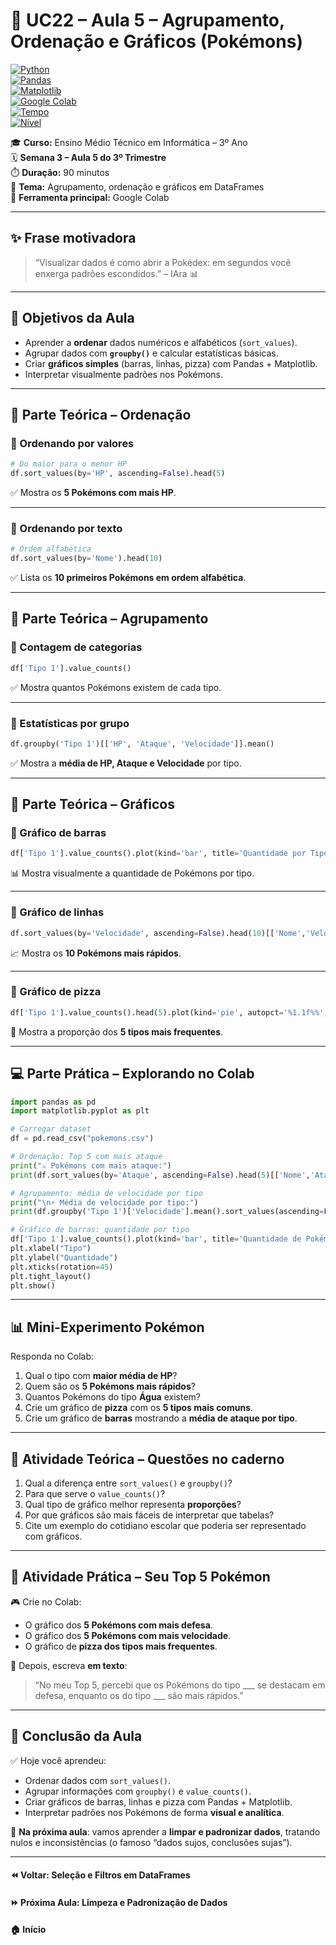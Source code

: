 # 📘 UC22 – Aula 5 – Agrupamento, Ordenação e Gráficos (Pokémons)  

[![Python](https://img.shields.io/badge/Python-3.11+-blue?logo=python&logoColor=white)](https://www.python.org/)  
[![Pandas](https://img.shields.io/badge/Pandas-Groupby-green?logo=pandas)](https://pandas.pydata.org/)  
[![Matplotlib](https://img.shields.io/badge/Matplotlib-Visualização-orange?logo=plotly)](https://matplotlib.org/)  
[![Google Colab](https://img.shields.io/badge/Google%20Colab-Notebook-yellow?logo=googlecolab)](https://colab.research.google.com/)  
[![Tempo](https://img.shields.io/badge/Duração-90%20min-red)]()  
[![Nível](https://img.shields.io/badge/Nível-Intermediário-purple)]()  

🎓 **Curso:** Ensino Médio Técnico em Informática – 3º Ano  
🗓️ **Semana 3 – Aula 5 do 3º Trimestre**  
⏱️ **Duração:** 90 minutos  
📍 **Tema:** Agrupamento, ordenação e gráficos em DataFrames  
🐍 **Ferramenta principal:** Google Colab  

---

## ✨ Frase motivadora  

> “Visualizar dados é como abrir a Pokédex: em segundos você enxerga padrões escondidos.” – IAra 📊  

---

## 🎯 Objetivos da Aula  

- Aprender a **ordenar** dados numéricos e alfabéticos (`sort_values`).  
- Agrupar dados com **`groupby()`** e calcular estatísticas básicas.  
- Criar **gráficos simples** (barras, linhas, pizza) com Pandas + Matplotlib.  
- Interpretar visualmente padrões nos Pokémons.  

---

## 🧠 Parte Teórica – Ordenação  

### 🔹 Ordenando por valores  

```python
# Do maior para o menor HP
df.sort_values(by='HP', ascending=False).head(5)
```

✅ Mostra os **5 Pokémons com mais HP**.

------

### 🔹 Ordenando por texto

```python
# Ordem alfabética
df.sort_values(by='Nome').head(10)
```

✅ Lista os **10 primeiros Pokémons em ordem alfabética**.

------

## 🧠 Parte Teórica – Agrupamento

### 🔹 Contagem de categorias

```python
df['Tipo 1'].value_counts()
```

✅ Mostra quantos Pokémons existem de cada tipo.

------

### 🔹 Estatísticas por grupo

```python
df.groupby('Tipo 1')[['HP', 'Ataque', 'Velocidade']].mean()
```

✅ Mostra a **média de HP, Ataque e Velocidade** por tipo.

------

## 🧠 Parte Teórica – Gráficos

### 🔹 Gráfico de barras

```python
df['Tipo 1'].value_counts().plot(kind='bar', title='Quantidade por Tipo')
```

📊 Mostra visualmente a quantidade de Pokémons por tipo.

------

### 🔹 Gráfico de linhas

```python
df.sort_values(by='Velocidade', ascending=False).head(10)[['Nome','Velocidade']].set_index('Nome').plot(kind='line')
```

📈 Mostra os **10 Pokémons mais rápidos**.

------

### 🔹 Gráfico de pizza

```python
df['Tipo 1'].value_counts().head(5).plot(kind='pie', autopct='%1.1f%%', title='Top 5 Tipos')
```

🥧 Mostra a proporção dos **5 tipos mais frequentes**.

------

## 💻 Parte Prática – Explorando no Colab

```python
import pandas as pd
import matplotlib.pyplot as plt

# Carregar dataset
df = pd.read_csv("pokemons.csv")

# Ordenação: Top 5 com mais ataque
print("⚔️ Pokémons com mais ataque:")
print(df.sort_values(by='Ataque', ascending=False).head(5)[['Nome','Ataque']])

# Agrupamento: média de velocidade por tipo
print("\n⚡ Média de velocidade por tipo:")
print(df.groupby('Tipo 1')['Velocidade'].mean().sort_values(ascending=False))

# Gráfico de barras: quantidade por tipo
df['Tipo 1'].value_counts().plot(kind='bar', title='Quantidade de Pokémons por Tipo')
plt.xlabel("Tipo")
plt.ylabel("Quantidade")
plt.xticks(rotation=45)
plt.tight_layout()
plt.show()
```

------

## 📊 Mini-Experimento Pokémon

Responda no Colab:

1. Qual o tipo com **maior média de HP**?
2. Quem são os **5 Pokémons mais rápidos**?
3. Quantos Pokémons do tipo **Água** existem?
4. Crie um gráfico de **pizza** com os **5 tipos mais comuns**.
5. Crie um gráfico de **barras** mostrando a **média de ataque por tipo**.

------

## 💬 Atividade Teórica – Questões no caderno

1. Qual a diferença entre `sort_values()` e `groupby()`?
2. Para que serve o `value_counts()`?
3. Qual tipo de gráfico melhor representa **proporções**?
4. Por que gráficos são mais fáceis de interpretar que tabelas?
5. Cite um exemplo do cotidiano escolar que poderia ser representado com gráficos.

------

## 🧩 Atividade Prática – Seu Top 5 Pokémon

🎮 Crie no Colab:

- O gráfico dos **5 Pokémons com mais defesa**.
- O gráfico dos **5 Pokémons com mais velocidade**.
- O gráfico de **pizza dos tipos mais frequentes**.

📌 Depois, escreva **em texto**:

> “No meu Top 5, percebi que os Pokémons do tipo ___ se destacam em defesa, enquanto os do tipo ___ são mais rápidos.”

------

## 📎 Conclusão da Aula

✅ Hoje você aprendeu:

- Ordenar dados com `sort_values()`.
- Agrupar informações com `groupby()` e `value_counts()`.
- Criar gráficos de barras, linhas e pizza com Pandas + Matplotlib.
- Interpretar padrões nos Pokémons de forma **visual e analítica**.

🔮 **Na próxima aula**: vamos aprender a **limpar e padronizar dados**, tratando nulos e inconsistências (o famoso “dados sujos, conclusões sujas”).

------

#### ⏪ Voltar: Seleção e Filtros em DataFrames

#### ⏩ Próxima Aula: Limpeza e Padronização de Dados

#### 🏠 Início